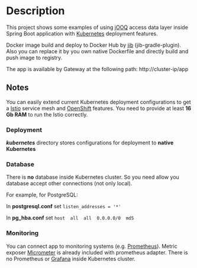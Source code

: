 # Description

This project shows some examples of using [jOOQ](https://www.jooq.org) access data layer inside
Spring Boot application with [Kubernetes](https://kubernetes.io) deployment features.

Docker image build and deploy to Docker Hub by [jib](https://github.com/GoogleContainerTools/jib)
(jib-gradle-plugin). Also you can replace it by you own native Dockerfile and directly build and
push image to registry.

The app is available by Gateway at the following path:
http://cluster-ip/app

## Notes

You can easily extend current Kubernetes deployment configurations to get a [Istio](https://istio.io/) service mesh and [OpenShift](https://www.openshift.com/) features.
You need to provide at least **16 Gb RAM** to run the Istio correctly.

### Deployment

**_kubernetes_** directory stores configurations for deployment to **native** **Kubernetes**

### Database

There is **no** database inside Kubernetes cluster. So you need allow you database accept other
connections (not only local).

For example, for PostgreSQL:

In **postgresql.conf** set `listen_addresses = '*'`

In **pg_hba.conf** set `host  all  all  0.0.0.0/0  md5`

### Monitoring

You can connect app to monitoring systems (e.g. [Prometheus](https://prometheus.io)). Metric
exposer [Micrometer](https://micrometer.io) is already included with prometheus adapter. There is no
Prometheus or [Grafana](https://grafana.com) inside Kubernetes cluster.
